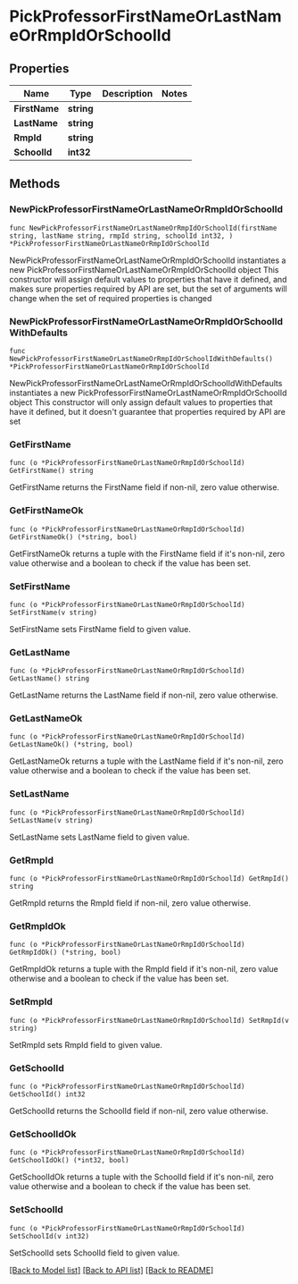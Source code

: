 # PickProfessorFirstNameOrLastNameOrRmpIdOrSchoolId

## Properties

Name | Type | Description | Notes
------------ | ------------- | ------------- | -------------
**FirstName** | **string** |  | 
**LastName** | **string** |  | 
**RmpId** | **string** |  | 
**SchoolId** | **int32** |  | 

## Methods

### NewPickProfessorFirstNameOrLastNameOrRmpIdOrSchoolId

`func NewPickProfessorFirstNameOrLastNameOrRmpIdOrSchoolId(firstName string, lastName string, rmpId string, schoolId int32, ) *PickProfessorFirstNameOrLastNameOrRmpIdOrSchoolId`

NewPickProfessorFirstNameOrLastNameOrRmpIdOrSchoolId instantiates a new PickProfessorFirstNameOrLastNameOrRmpIdOrSchoolId object
This constructor will assign default values to properties that have it defined,
and makes sure properties required by API are set, but the set of arguments
will change when the set of required properties is changed

### NewPickProfessorFirstNameOrLastNameOrRmpIdOrSchoolIdWithDefaults

`func NewPickProfessorFirstNameOrLastNameOrRmpIdOrSchoolIdWithDefaults() *PickProfessorFirstNameOrLastNameOrRmpIdOrSchoolId`

NewPickProfessorFirstNameOrLastNameOrRmpIdOrSchoolIdWithDefaults instantiates a new PickProfessorFirstNameOrLastNameOrRmpIdOrSchoolId object
This constructor will only assign default values to properties that have it defined,
but it doesn't guarantee that properties required by API are set

### GetFirstName

`func (o *PickProfessorFirstNameOrLastNameOrRmpIdOrSchoolId) GetFirstName() string`

GetFirstName returns the FirstName field if non-nil, zero value otherwise.

### GetFirstNameOk

`func (o *PickProfessorFirstNameOrLastNameOrRmpIdOrSchoolId) GetFirstNameOk() (*string, bool)`

GetFirstNameOk returns a tuple with the FirstName field if it's non-nil, zero value otherwise
and a boolean to check if the value has been set.

### SetFirstName

`func (o *PickProfessorFirstNameOrLastNameOrRmpIdOrSchoolId) SetFirstName(v string)`

SetFirstName sets FirstName field to given value.


### GetLastName

`func (o *PickProfessorFirstNameOrLastNameOrRmpIdOrSchoolId) GetLastName() string`

GetLastName returns the LastName field if non-nil, zero value otherwise.

### GetLastNameOk

`func (o *PickProfessorFirstNameOrLastNameOrRmpIdOrSchoolId) GetLastNameOk() (*string, bool)`

GetLastNameOk returns a tuple with the LastName field if it's non-nil, zero value otherwise
and a boolean to check if the value has been set.

### SetLastName

`func (o *PickProfessorFirstNameOrLastNameOrRmpIdOrSchoolId) SetLastName(v string)`

SetLastName sets LastName field to given value.


### GetRmpId

`func (o *PickProfessorFirstNameOrLastNameOrRmpIdOrSchoolId) GetRmpId() string`

GetRmpId returns the RmpId field if non-nil, zero value otherwise.

### GetRmpIdOk

`func (o *PickProfessorFirstNameOrLastNameOrRmpIdOrSchoolId) GetRmpIdOk() (*string, bool)`

GetRmpIdOk returns a tuple with the RmpId field if it's non-nil, zero value otherwise
and a boolean to check if the value has been set.

### SetRmpId

`func (o *PickProfessorFirstNameOrLastNameOrRmpIdOrSchoolId) SetRmpId(v string)`

SetRmpId sets RmpId field to given value.


### GetSchoolId

`func (o *PickProfessorFirstNameOrLastNameOrRmpIdOrSchoolId) GetSchoolId() int32`

GetSchoolId returns the SchoolId field if non-nil, zero value otherwise.

### GetSchoolIdOk

`func (o *PickProfessorFirstNameOrLastNameOrRmpIdOrSchoolId) GetSchoolIdOk() (*int32, bool)`

GetSchoolIdOk returns a tuple with the SchoolId field if it's non-nil, zero value otherwise
and a boolean to check if the value has been set.

### SetSchoolId

`func (o *PickProfessorFirstNameOrLastNameOrRmpIdOrSchoolId) SetSchoolId(v int32)`

SetSchoolId sets SchoolId field to given value.



[[Back to Model list]](../README.md#documentation-for-models) [[Back to API list]](../README.md#documentation-for-api-endpoints) [[Back to README]](../README.md)


